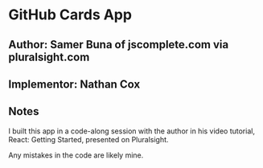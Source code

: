 # GitHub Cards App

## Author: Samer Buna of jscomplete.com via pluralsight.com

## Implementor: Nathan Cox

## Notes

I built this app in a code-along session with the author in his video tutorial, React: Getting Started, presented on Pluralsight.

Any mistakes in the code are likely mine.
